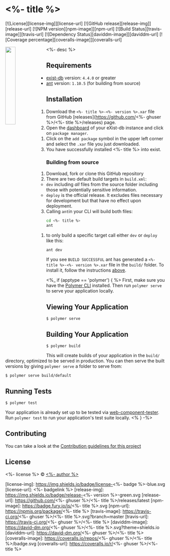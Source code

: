 # <%- title %>
[![License][license-img]][license-url]
[![GitHub release][release-img]][release-url]
[![NPM version][npm-image]][npm-url]
[![Build Status][travis-image]][travis-url]
[![Dependency Status][daviddm-image]][daviddm-url]
[![Coverage percentage][coveralls-image]][coveralls-url]

<img src="icon.png" align="left" width="25%"/>

<%- desc %>

## Requirements
*   [exist-db](http://exist-db.org/exist/apps/homepage/index.html) version: ``4.4.0`` or greater
*   [ant](http://ant.apache.org) version: ``1.10.5`` \(for building from source\)


## Installation
1.  Download  the ``<%- title %>-<%- version %>.xar`` file from GitHub [releases](https://github.com/<%- ghuser %>/<%- title %>/releases) page.
2.  Open the [dashboard](http://localhost:8080/exist/apps/dashboard/index.html) of your eXist-db instance and click on ``package manager``.
    1.  Click on the ``add package`` symbol in the upper left corner and select the ``.xar`` file you just downloaded.
3.   You have successfully installed <%- title %> into exist.

### Building from source
1.  Download, fork or clone this GitHub repository
2.  There are two default build targets in ``build.xml``:
    *   ``dev`` including *all* files from the source folder including those with potentially sensitive information.
    *   ``deploy`` is the official release. It excludes files necessary for development but that have no effect upon deployment.
3.  Calling ``ant``in your CLI will build both files:    
```bash
cd <%- title %>
ant
```
   1. to only build a specific target call either ``dev`` or ``deploy`` like this:
   ```bash   
   ant dev
   ```   

If you see ``BUILD SUCCESSFUL`` ant has generated a ``<%- title %>-<%- version %>.xar`` file in the ``build/`` folder. To install it, follow the instructions [above](#installation).

<%_ if (apptype == 'polymer') { %>
  First, make sure you have the [Polymer CLI](https://www.npmjs.com/package/polymer-cli) installed. Then run `polymer serve` to serve your application locally.

  ## Viewing Your Application

  ```
  $ polymer serve
  ```

  ## Building Your Application

  ```
  $ polymer build
  ```

  This will create builds of your application in the `build/` directory, optimized to be served in production. You can then serve the built versions by giving `polymer serve` a folder to serve from:

  ```
  $ polymer serve build/default
  ```

  ## Running Tests

  ```
  $ polymer test
  ```

  Your application is already set up to be tested via [web-component-tester](https://github.com/Polymer/web-component-tester). Run `polymer test` to run your application's test suite locally.
<% } -%>

## Contributing
You can take a look at the [Contribution guidelines for this project](.github/CONTRIBUTING.md)

## License

<%- license %> © [<%- author %>](<%- website %>)


[license-img]: https://img.shields.io/badge/license-<%- badge %>-blue.svg
[license-url]: <%- badgelink %>
[release-img]: https://img.shields.io/badge/release-<%- version %>-green.svg
[release-url]: https://github.com/<%- ghuser %>/<%- title %>/releases/latest
[npm-image]: https://badge.fury.io/js/<%- title %>.svg
[npm-url]: https://npmjs.org/package/<%- title %>
[travis-image]: https://travis-ci.org/<%- ghuser %>/<%- title %>.svg?branch=master
[travis-url]: https://travis-ci.org/<%- ghuser %>/<%- title %>
[daviddm-image]: https://david-dm.org/<%- ghuser %>/<%- title %>.svg?theme=shields.io
[daviddm-url]: https://david-dm.org/<%- ghuser %>/<%- title %>
[coveralls-image]: https://coveralls.io/repos/<%- ghuser %>/<%- title %>/badge.svg
[coveralls-url]: https://coveralls.io/r/<%- ghuser %>/<%- title %>
